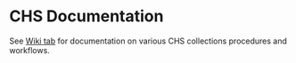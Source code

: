 # CHS Documentation
See [Wiki tab](https://github.com/calhist/documentation/wiki) for documentation on various CHS collections procedures and workflows.
